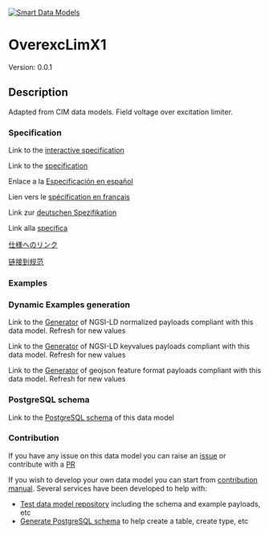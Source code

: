 [![Smart Data Models](https://smartdatamodels.org/wp-content/uploads/2022/01/SmartDataModels_logo.png "Logo")](https://smartdatamodels.org)
# OverexcLimX1
Version: 0.0.1

## Description 

Adapted from CIM data models. Field voltage over excitation limiter.
### Specification

Link to the [interactive specification](https://swagger.lab.fiware.org/?url=https://smart-data-models.github.io/dataModel.EnergyCIM/OverexcLimX1/swagger.yaml)

Link to the [specification](https://github.com/smart-data-models/dataModel.EnergyCIM/blob/master/OverexcLimX1/doc/spec.md)

Enlace a la [Especificación en español](https://github.com/smart-data-models/dataModel.EnergyCIM/blob/master/OverexcLimX1/doc/spec_ES.md)

Lien vers le [spécification en français](https://github.com/smart-data-models/dataModel.EnergyCIM/blob/master/OverexcLimX1/doc/spec_FR.md)

Link zur [deutschen Spezifikation](https://github.com/smart-data-models/dataModel.EnergyCIM/blob/master/OverexcLimX1/doc/spec_DE.md)

Link alla [specifica](https://github.com/smart-data-models/dataModel.EnergyCIM/blob/master/OverexcLimX1/doc/spec_IT.md)

[仕様へのリンク](https://github.com/smart-data-models/dataModel.EnergyCIM/blob/master/OverexcLimX1/doc/spec_JA.md)

[链接到规范](https://github.com/smart-data-models/dataModel.EnergyCIM/blob/master/OverexcLimX1/doc/spec_ZH.md)
### Examples
### Dynamic Examples generation

Link to the [Generator](https://smartdatamodels.org/extra/ngsi-ld_generator.php?schemaUrl=https://raw.githubusercontent.com/smart-data-models/dataModel.EnergyCIM/master/OverexcLimX1/schema.json&email=info@smartdatamodels.org) of NGSI-LD normalized payloads compliant with this data model. Refresh for new values

Link to the [Generator](https://smartdatamodels.org/extra/ngsi-ld_generator_keyvalues.php?schemaUrl=https://raw.githubusercontent.com/smart-data-models/dataModel.EnergyCIM/master/OverexcLimX1/schema.json&email=info@smartdatamodels.org) of NGSI-LD keyvalues payloads compliant with this data model. Refresh for new values

Link to the [Generator](https://smartdatamodels.org/extra/geojson_features_generator.php?schemaUrl=https://raw.githubusercontent.com/smart-data-models/dataModel.EnergyCIM/master/OverexcLimX1/schema.json&email=info@smartdatamodels.org) of geojson feature format payloads compliant with this data model. Refresh for new values
### PostgreSQL schema

Link to the [PostgreSQL schema](https://github.com/smart-data-models/dataModel.EnergyCIM/blob/master/OverexcLimX1/schema.sql) of this data model
### Contribution

 If you have any issue on this data model you can raise an [issue](https://github.com/smart-data-models/dataModel.EnergyCIM/issues)  or contribute with a [PR](https://github.com/smart-data-models/dataModel.EnergyCIM/pulls)

 If you wish to develop your own data model you can start from [contribution manual](https://bit.ly/contribution_manual). Several services have been developed to help with: 
 - [Test data model repository](https://smartdatamodels.org/index.php/data-models-contribution-api/) including the schema and example payloads, etc
 - [Generate PostgreSQL schema](https://smartdatamodels.org/index.php/sql-service/) to help create a table, create type, etc